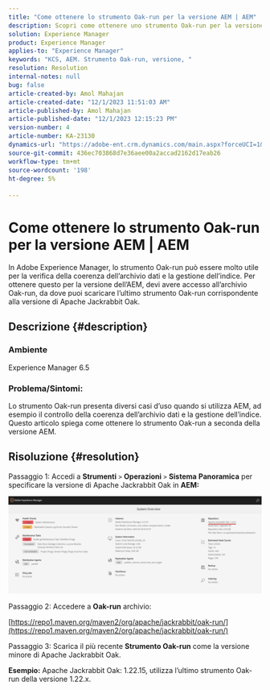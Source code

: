 ```yaml
---
title: "Come ottenere lo strumento Oak-run per la versione AEM | AEM"
description: Scopri come ottenere uno strumento Oak-run per la versione di Adobe Experience Manager utilizzata.
solution: Experience Manager
product: Experience Manager
applies-to: "Experience Manager"
keywords: "KCS, AEM. Strumento Oak-run, versione, "
resolution: Resolution
internal-notes: null
bug: false
article-created-by: Amol Mahajan
article-created-date: "12/1/2023 11:51:03 AM"
article-published-by: Amol Mahajan
article-published-date: "12/1/2023 12:15:23 PM"
version-number: 4
article-number: KA-23130
dynamics-url: "https://adobe-ent.crm.dynamics.com/main.aspx?forceUCI=1&pagetype=entityrecord&etn=knowledgearticle&id=77fc11e4-3f90-ee11-8179-6045bd006704"
source-git-commit: 436ec703868d7e36aee00a2accad2162d17eab26
workflow-type: tm+mt
source-wordcount: '198'
ht-degree: 5%

---
```


# Come ottenere lo strumento Oak-run per la versione AEM | AEM


In Adobe Experience Manager, lo strumento Oak-run può essere molto utile per la verifica della coerenza dell’archivio dati e la gestione dell’indice. Per ottenere questo per la versione dell’AEM, devi avere accesso all’archivio Oak-run, da dove puoi scaricare l’ultimo strumento Oak-run corrispondente alla versione di Apache Jackrabbit Oak.

## Descrizione {#description}


### <b>Ambiente</b>

Experience Manager 6.5



### <b>Problema/Sintomi:</b>

Lo strumento Oak-run presenta diversi casi d’uso quando si utilizza AEM, ad esempio il controllo della coerenza dell’archivio dati e la gestione dell’indice.
Questo articolo spiega come ottenere lo strumento Oak-run a seconda della versione AEM.


## Risoluzione {#resolution}


Passaggio 1: Accedi a <b>Strumenti</b> `>`  <b>Operazioni</b> `>`  <b>Sistema</b> <b>Panoramica</b> per specificare la versione di Apache Jackrabbit Oak in <b>AEM:</b>

![](assets/9c19e0e0-dc7d-ee11-8179-6045bd006a22.png)

Passaggio 2: Accedere a <b>Oak-run</b> archivio:

[https://repo1.maven.org/maven2/org/apache/jackrabbit/oak-run/](https://repo1.maven.org/maven2/org/apache/jackrabbit/oak-run/)

Passaggio 3: Scarica il più recente <b>Strumento Oak-run</b> come la versione minore di Apache Jackrabbit Oak.

<b>Esempio:</b>
Apache Jackrabbit Oak: 1.22.15, utilizza l’ultimo strumento Oak-run della versione 1.22.x.
